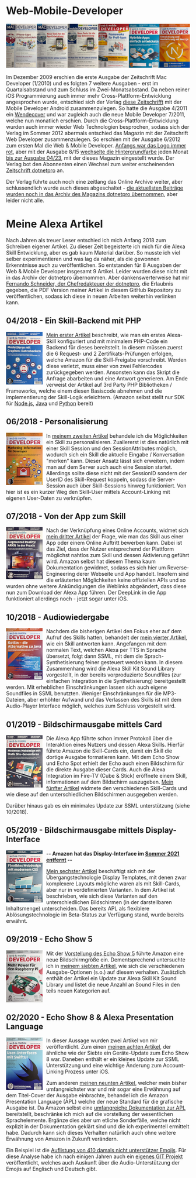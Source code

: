 # Web-Mobile-Developer

![Cover History from MACDeveloper to web & mobile Developer](img/CoverLine_1024px.png)

Im Dezember 2009 erschien die erste Ausgabe der Zeitschrift Mac Developer (1/2010) und es folgten 7 weitere Ausgaben - erst im Quartalsabstand und zum Schluss im Zwei-Monatsabstand.
Da neben reiner iOS Programmierung auch immer mehr Cross-Plattform-Entwicklung angesprochen wurde, entschied sich der Verlag [diese Zeitschrifft](https://x.com/Anrufliste/status/1503049330084790278/photo/1) mit der Mobile Developer Android zusammenzulegen.
So hatte die Ausgabe 4/2011 ein [Wendecover](https://x.com/Anrufliste/status/1503050386504101895) und war zugleich auch die neue Mobile Developer 7/2011, welche nun monatlich erschien.
Durch die Cross-Plattform-Entwicklung wurden auch immer wieder Web Technologien besprochen, sodass sich der Verlag im Sommer 2012 abermals entschied das Magazin mit der Zeitschrift Web Developer zusammenzulegen.
So erschien mit der Ausgabe 6/2012 zum ersten Mal die Web & Mobile Developer.
[Anfangs war das Logo immer rot](https://x.com/Anrufliste/status/1505275421243363331/photo/1), aber mit der Ausgabe 8/15 [wechselte die Hintergrundfarbe](https://x.com/Anrufliste/status/1508307503800623114/photo/1) jeden Monat [bis zur Ausgabe 04/23](https://x.com/Anrufliste/status/1840422773895663913/photo/1), mit der dieses Magazin eingestellt wurde.
Der Verlag bot den Abonnenten einen Wechsel zum weiter erscheinenden [Zeitschrift dotnetpro](https://www.dotnetpro.de) an.

Der Verlag führte auch noch eine zeitlang das Online Archive weiter, aber schlussendlich wurde auch dieses abgeschaltet - [die aktuellsten Beiträge wurden noch in das Archiv des Magazins dotnetpro übernommen](https://www.dotnetpro.de/webundmobile-2715738.html), aber leider nicht alle.

# Meine Alexa Artikel

Nach Jahren als treuer Leser entschied ich mich Anfang 2018 zum Schreiben eigener Artikel.
Zu dieser Zeit begeisterte ich mich für die Alexa Skill Entwicklung, aber es gab kaum Material darüber.
So musste ich viel selber experimentieren und was lag da näher, als die gewonnen Erkenntnisse auch zu veröffentlichen.
So entstanden für 8 Ausgaben der Web & Mobile Developer insgesamt 9 Artikel. Leider wurden diese nicht mit in das Archiv der dotnetpro übernommen.
Aber dankenswerterweise hat mir [Fernando Schneider, der Chefredakteuer der dotnetpro](http://https://developer-media.de/team/), die Erlaubnis gegeben, die PDF Version meiner Artikel in diesem GitHub Repository zu veröffentlichen, sodass ich diese in neuen Arbeiten weiterhin verlinken kann.
<br clear="left"/>
## 04/2018 - Ein Skill-Backend mit PHP
[<img src="img/wmd_cover_0418_100px.png" align="left" width="100px" style="padding-right: 10px"/>](img/wmd_cover_0418.png)
[Mein erster Artikel](wmd_0418_S114_118.pdf) beschreibt, wie man ein erstes Alexa-Skill konfiguriert und mit minimalem PHP-Code ein Backend für dieses bereitstellt.
In diesem müssen zuerst die 6 Request- und 2 Zertifikats-Prüfungen erfolgen, welche Amazon für die Skill-Freigabe vorschreibt.
Werden diese verletzt, muss einer von zwei Fehlercodes zurückgegeben werden.
Ansonsten kann das Skript die Anfrage abarbeiten und eine Antwort generieren. 
Am Ende verweist der Artikel auf 3rd Party PHP Bibliotheken / Frameworks, welche einem diesen Basiscode abnehmen und die implementierung der Skill-Logik erleichtern.
(Amazon selbst stellt nur SDK für [Node.js](https://github.com/alexa/alexa-skills-kit-sdk-for-nodejs), [Java](https://github.com/alexa/alexa-skills-kit-sdk-for-java) und [Python](https://github.com/alexa/alexa-skills-kit-sdk-for-python) bereit)
<br clear="left"/>
## 06/2018 - Personalisierung
[<img src="img/wmd_cover_0618_100px.png" align="left" width="100px" style="padding-right: 10px"/>](img/wmd_cover_0618.png)
In [meinem zweiten Artikel](wmd_0618_S126_129.pdf) behandele ich die Möglichkeiten ein Skill zu personalisieren.
Zuallererst ist dies natürlich mit einer Skill Session und den SessionAttributes möglich, wodurch sich ein Skill die aktuelle Eingabe / Konversation "merken" kann.
Dieser Ansatz lässt sich erweitern, indem man auf dem Server auch auch eine Session startet. 
Allerdings sollte diese nicht mit der SessionID sondern der UserID des Skill-Request koppeln, sodass die Server-Session auch über Skill-Sessions hinweg funktioniert.
Von hier ist es ein kurzer Weg den Skill-User mittels Account-Linking mit eigenen User-Daten zu verknüpfen.
<br clear="left"/>
## 07/2018 - Von der App zum Skill
[<img src="img/wmd_cover_0718_100px.png" align="left" width="100px" style="padding-right: 10px"/>](img/wmd_cover_0718.png)
Nach der Verknüpfung eines Online Accounts, widmet sich [mein dritter Artikel](wmd_0718_S118_119.pdf) der Frage, wie man das Skill aus einer App oder einem Online Auftritt bewerben kann.
Dabei ist das Ziel, dass der Nutzer entsprechend der Plattform möglichst nahtlos zum Skill und dessen Aktivierung geführt wird.
Amazon selbst hat diesem Thema kaum Dokumentation gewidmet, sodass es sich hier um Reverse-Engineering derer Webseite und App handelt.
Insofern sind die erläuterten Möglichkeiten keine offiziellen APIs und so wurden ohne weitere Ankündigungen die Weblinks abgeändert, dass diese nun zum Download der Alexa App führen.
Der DeepLink in die App funktioniert allerdings noch - jetzt sogar unter iOS.
<br clear="left"/>
## 10/2018 - Audiowiedergabe
[<img src="img/wmd_cover_1018_100px.png" align="left" width="100px" style="padding-right: 10px"/>](img/wmd_cover_1018.png)
Nachdem die bisherigen Artikel den Fokus eher auf dem Aufruf des Skills hatten, behandelt der [mein vierter Artikel](wmd_1018_S096_100.pdf), wie ein Skill antworten kann.
Angefangen mit dem normalen Text, welchen Alexa per TTS in Sprache übersetzt, folgt dann SSML, mit dem die Sprach-Synthetisierung feiner gesteuert werden kann.
In diesem Zusammenhang wird die Alexa Skill Kit Sound Library vorgestellt, in der bereits vorproduzierte Soundfiles (zur einfachen Integration in die Synthetisierung) bereitgestellt werden. 
Mit erheblichen Einschränkungen lassen sich auch eigene Soundfiles in SSML benutzten.
Weniger Einschränkungen für die MP3-Dateien, aber erhöhter Aufwand und das Verlassen des Skills ist mit dem Audio-Player Interface möglich, welches zum Schluss vorgestellt wird.
<br clear="left"/>
## 01/2019 - Bildschirmausgabe mittels Card
[<img src="img/wmd_cover_0119_100px.png" align="left" width="100px" style="padding-right: 10px"/>](img/wmd_cover_0119.png)
Die Alexa App führte schon immer Protokoll über die Interaktion eines Nutzers und dessen Alexa Skills. Hierfür führte Amazon die Skill-Cards ein, damit ein Skill die dortige Ausgabe formatieren kann. 
Mit dem Echo Show und Echo Spot erhielt der Echo auch einen Bildschirm für die direkte Ausgabe dieser Cards.
Auch die Alexa Integration im Fire-TV (Cube & Stick) eröffnete einem Skill, informationen auf dem Bildschirm auszugeben.
[Mein fünfter Artikel](wmd_0119_S112_116.pdf) widmete den verschiedenen Skill-Cards und wie diese auf den unterschiedlichen Bildschirmen ausgegeben werden.

Darüber hinaus gab es ein minimales Update zur SSML unterstützung (siehe 10/2018).
<br clear="left"/>
## 05/2019 - Bildschirmausgabe mittels Display-Interface
[<img src="img/wmd_cover_0519_100px.png" align="left" width="100px" style="padding-right: 10px"/>](img/wmd_cover_0519.png)
**-- Amazon hat das Display-Interface im [Sommer 2021 entfernt](https://developer.amazon.com/en-US/blogs/alexa/alexa-skills-kit/2021/06/-goodbye-display-templates--hello-alexa-responsive-templates) --** 

[Mein sechster Artikel](wmd_0519_S114_122.pdf) beschäftigt sich mit der Übergangstechnologie Display Templates, mit denen zwar komplexere Layouts mögliche waren als mit Skill-Cards, aber nur in vordefinierten Varianten.
In dem Artikel ist beschrieben, wie sich diese Varianten auf den unterschiedlichen Bildschirmen (in der darstellbaren Inhaltsmenge) unterscheiden.
Das bereits APL als flexiblere Ablösungstechnologie im Beta-Status zur Verfügung stand, wurde bereits erwähnt.
<br clear="left"/>
## 09/2019 - Echo Show 5
[<img src="img/wmd_cover_0919_100px.png" align="left" width="100px" style="padding-right: 10px"/>](img/wmd_cover_0919.png)
Mit der [Vorstellung des Echo Show 5](https://press.aboutamazon.com/de/2019/5/amazon-stellt-echo-show-5-vor-kompaktes-design-voller-klang-und-integrierte-kameraabdeckung-fuer-nur-89-99-euro) führte Amazon eine neue Bildschirmgröße ein.
Dementsprechend untersuchte ich in [meinem siebten Artikel](wmd_0919_S128_129.pdf), wie sich die verschiedenen Ausgabe-Optionen (s.o.) auf diesem verhalten.
Zusätzlich enthält der Artikel ein Update zur Alexa Skill Kit Sound Library und listet die neue Anzahl an Sound Files in den teils neuen Kategorien auf.
<br clear="left"/>
## 02/2020 - Echo Show 8 & Alexa Presentation Language
[<img src="img/wmd_cover_0220_100px.png" align="left" width="100px" style="padding-right: 10px"/>](img/wmd_cover_0220.png)In dieser Aussage wurden zwei Artikel von mir veröffentlicht.
Zum einen [meinen achten Artikel](wmd_0220_S056_057.pdf), der ähnliche wie der Siebte ein Geräte-Update zum Echo Show 8 war.
Daneben enthält er ein kleines Update zur SSML Unterstützung und eine wichtige Änderung zum Account-Linking Prozess unter iOS.

Zum anderen [meinen neunten Artikel](wmd_0220_S058_069.pdf), welcher mein bisher umfangreichster war und mir sogar eine Erwähnung auf dem Titel-Cover der Ausgabe einbrachte, behandel ich die Amazon Presentation Language (APL) welche der neue Standard für die grafische Ausgabe ist.
Da Amazon selbst eine [umfangreiche Dokumentation zur APL](https://developer.amazon.com/en-US/docs/alexa/alexa-presentation-language/apl-for-screen-devices.html) bereitstellt, beschränke ich mich auf die vorstellung der wesentlichen Sprachelemente.
Ergänze dies aber um etliche Sonderfälle, welche nicht explizit in der Dokumentation geklärt sind und die ich experimentell ermittelt habe.
Dadurch kann sich dieses Verhalten natürlich auch ohne weitere Erwähnung von Amazon in Zukunft verändern.

Ein Beispiel ist die [Auflistung von 410 damals nicht unterstützer Emojis](https://x.com/anrufliste/status/1217137755643400198?s=21).
Für diese Analyse habe ich nach einigen Jahren auch ein [eigenes GIT Projekt](https://github.com/Anrufliste/Alexa-Devices-Facts/tree/main/emoji) veröffentlicht, welches auch Auskunft über die Audio-Unterstützung der Emojis auf Englisch und Deutsch gibt.
